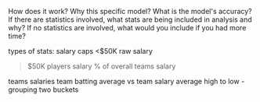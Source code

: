 How does it work?
Why this specific model?
What is the model's accuracy?
If there are statistics involved, what stats are being included in analysis and why?
If no statistics are involved, what would you include if you had more time?

types of stats:
salary caps
<$50K raw salary
>$50K players salary
% of overall teams salary

teams salaries 
team batting average vs team salary average
high to low - grouping two buckets


